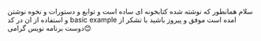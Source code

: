 سلام همانطور که نوشته شده کتابخونه ای ساده است و توابع و دستورات و نخوه نوشتن و استفاده از ان در کد basic example امده است موفق و پیروز باشید با تشکر از دوست برنامه نویس گرامی😊
